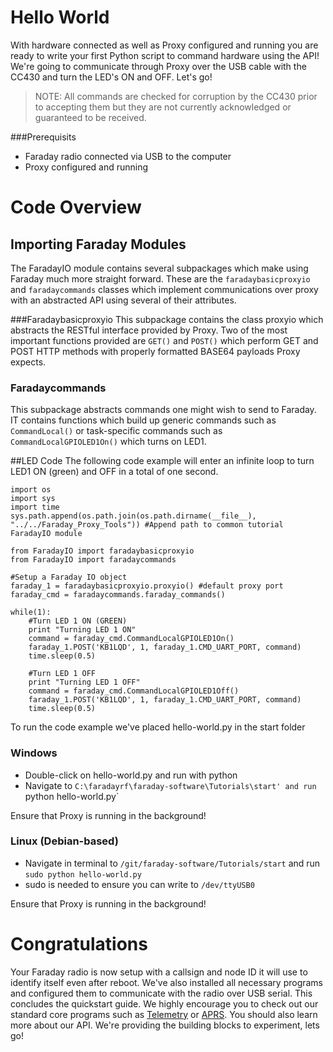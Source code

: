 # Hello World

With hardware connected as well as Proxy configured and running you are ready to write your first Python script to command hardware using the API! We're going to communicate through Proxy over the USB cable with the CC430 and turn the LED's ON and OFF. Let's go!

> NOTE: All commands are checked for corruption by the CC430 prior to accepting them but they are not currently acknowledged or guaranteed to be received.

###Prerequisits
 * Faraday radio connected via USB to the computer
 * Proxy configured and running
 
# Code Overview
## Importing Faraday Modules
The FaradayIO module contains several subpackages which make using Faraday much more straight forward. These are the ```faradaybasicproxyio``` and ```faradaycommands``` classes which implement communications over proxy with an abstracted API using several of their attributes.

###Faradaybasicproxyio
This subpackage contains the class proxyio which abstracts the RESTful interface provided by Proxy. Two of the most important functions provided are ```GET()``` and ```POST()``` which perform GET and POST HTTP methods with properly formatted BASE64 payloads Proxy expects.

### Faradaycommands
This subpackage abstracts commands one might wish to send to Faraday. IT contains functions which build up generic commands such as ```CommandLocal()``` or task-specific commands such as ```CommandLocalGPIOLED1On()``` which turns on LED1.

##LED Code
The following code example will enter an infinite loop to turn LED1 ON (green) and OFF in a total of one second.
```
import os
import sys
import time
sys.path.append(os.path.join(os.path.dirname(__file__), "../../Faraday_Proxy_Tools")) #Append path to common tutorial FaradayIO module

from FaradayIO import faradaybasicproxyio
from FaradayIO import faradaycommands

#Setup a Faraday IO object
faraday_1 = faradaybasicproxyio.proxyio() #default proxy port
faraday_cmd = faradaycommands.faraday_commands()

while(1):
    #Turn LED 1 ON (GREEN)
    print "Turning LED 1 ON"
    command = faraday_cmd.CommandLocalGPIOLED1On()
    faraday_1.POST('KB1LQD', 1, faraday_1.CMD_UART_PORT, command)
    time.sleep(0.5)

    #Turn LED 1 OFF
    print "Turning LED 1 OFF"
    command = faraday_cmd.CommandLocalGPIOLED1Off()
    faraday_1.POST('KB1LQD', 1, faraday_1.CMD_UART_PORT, command)
    time.sleep(0.5)
```

To run the code example we've placed hello-world.py in the start folder
### Windows
 * Double-click on hello-world.py and run with python
 * Navigate to `C:\faradayrf\faraday-software\Tutorials\start' and run `python hello-world.py`
 
Ensure that Proxy is running in the background!
 
### Linux (Debian-based)
 * Navigate in terminal to `/git/faraday-software/Tutorials/start` and run `sudo python hello-world.py`
  * sudo is needed to ensure you can write to `/dev/ttyUSB0`
  
Ensure that Proxy is running in the background!

# Congratulations
Your Faraday radio is now setup with a callsign and node ID it will use to identify itself even after reboot. We've also installed all necessary programs and configured them to communicate with the radio over USB serial. This concludes the quickstart guide. We highly encourage you to check out our standard core programs such as [Telemetry](../../telemetry) or [APRS](../../aprs). You should also learn more about our API. We're providing the building blocks to experiment, lets go!
